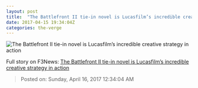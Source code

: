 ```yaml
---
layout: post
title:  "The Battlefront II tie-in novel is Lucasfilm’s incredible creative strategy in action"
date: 2017-04-15 19:34:04Z
categories: the-verge
---
```


![The Battlefront II tie-in novel is Lucasfilm’s incredible creative strategy in action](https://cdn0.vox-cdn.com/thumbor/aZTTxZpVeDEywZWGrm3S1V7bgD4=/0x300:625x652/1600x900/cdn0.vox-cdn.com/uploads/chorus_image/image/54275797/C9esUaaXoAETcNo.1492284845.jpg)




Full story on F3News: [The Battlefront II tie-in novel is Lucasfilm’s incredible creative strategy in action](http://www.f3nws.com/n/GKjMfE)

> Posted on: Sunday, April 16, 2017 12:34:04 AM
